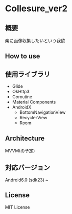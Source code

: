 # Collesure_ver2

## 概要
楽に画像収集したいという我欲


## How to use


## 使用ライブラリ
 - Glide
 - OkHttp3
 - Coroutine
 - Material Components
 - AndroidX
    - BottomNavigationView
    - RecyclerView
    - Room
  
## Architecture
 MVVM(の予定)

## 対応バージョン
Android6.0 (sdk23) ~ 
 
## License
MIT License

